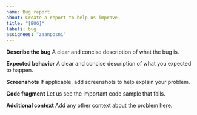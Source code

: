 ```yaml
---
name: Bug report
about: Create a report to help us improve
title: "[BUG]"
labels: bug
assignees: "zaanposni"
---
```


**Describe the bug**
A clear and concise description of what the bug is.

**Expected behavior**
A clear and concise description of what you expected to happen.

**Screenshots**
If applicable, add screenshots to help explain your problem.

**Code fragment**
Let us see the important code sample that fails.

**Additional context**
Add any other context about the problem here.

